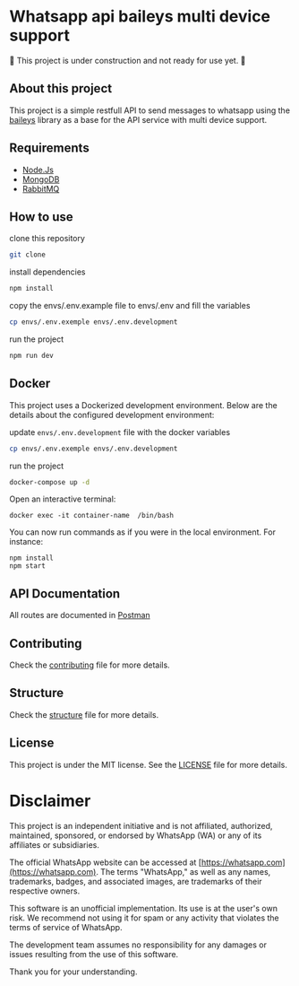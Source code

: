 # Whatsapp api baileys multi device support


🚧 This project is under construction and not ready for use yet.  🚧

## About this project
This project is a simple restfull API to send messages to whatsapp using the [baileys]() library as a base for the API service with multi device support.

## Requirements
- [Node.Js](https://nodejs.org/en)
- [MongoDB](https://www.mongodb.com/)
- [RabbitMQ](https://www.rabbitmq.com/)

## How to use
clone this repository
```bash
git clone
```
install dependencies
```bash
npm install
```
copy the envs/.env.example file to envs/.env and fill the variables
```bash
cp envs/.env.exemple envs/.env.development
```

run the project
```bash
npm run dev
```

## Docker
This project uses a Dockerized development environment. Below are the details about the configured development environment:

update `envs/.env.development` file with the docker variables
```bash
cp envs/.env.exemple envs/.env.development
```
run the project
```bash
docker-compose up -d
```

Open an interactive terminal:
```
docker exec -it container-name  /bin/bash
```

You can now run commands as if you were in the local environment. For instance:
```
npm install
npm start
```

## API Documentation
All routes are documented in [Postman](https://documenter.getpostman.com/view/12598731/2sA3JQ3etK)

## Contributing
Check the [contributing](CONTRIBUTING.md) file for more details.

## Structure
Check the [structure](STRUCTURE.md) file for more details.

## License
This project is under the MIT license. See the [LICENSE](LICENSE.md) file for more details.

# Disclaimer
This project is an independent initiative and is not affiliated, authorized, maintained, sponsored, or endorsed by WhatsApp (WA) or any of its affiliates or subsidiaries.

The official WhatsApp website can be accessed at [https://whatsapp.com](https://whatsapp.com). The terms "WhatsApp," as well as any names, trademarks, badges, and associated images, are trademarks of their respective owners.

This software is an unofficial implementation. Its use is at the user's own risk. We recommend not using it for spam or any activity that violates the terms of service of WhatsApp.

The development team assumes no responsibility for any damages or issues resulting from the use of this software.

Thank you for your understanding.